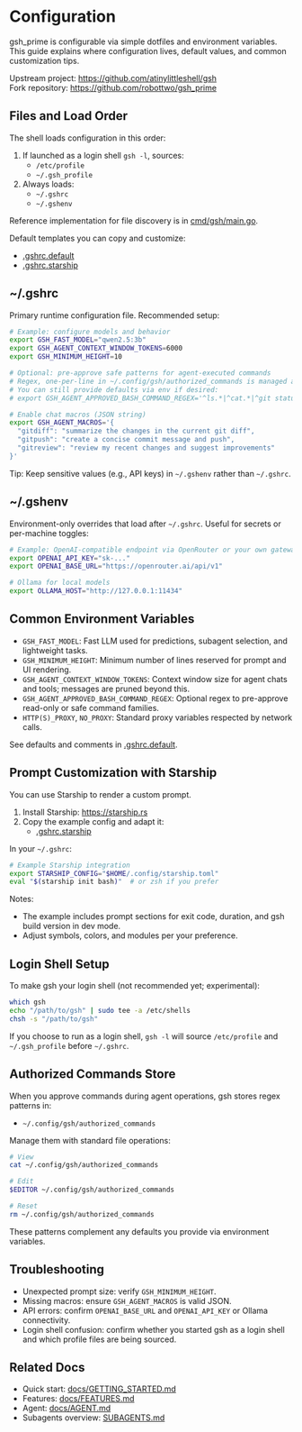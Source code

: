 # Configuration

gsh_prime is configurable via simple dotfiles and environment variables. This guide explains where configuration lives, default values, and common customization tips.

Upstream project: https://github.com/atinylittleshell/gsh  
Fork repository: https://github.com/robottwo/gsh_prime

## Files and Load Order

The shell loads configuration in this order:

1. If launched as a login shell `gsh -l`, sources:
   - `/etc/profile`
   - `~/.gsh_profile`
2. Always loads:
   - `~/.gshrc`
   - `~/.gshenv`

Reference implementation for file discovery is in [cmd/gsh/main.go](../cmd/gsh/main.go).

Default templates you can copy and customize:
- [.gshrc.default](../cmd/gsh/.gshrc.default)
- [.gshrc.starship](../cmd/gsh/.gshrc.starship)

## ~/.gshrc

Primary runtime configuration file. Recommended setup:

```bash
# Example: configure models and behavior
export GSH_FAST_MODEL="qwen2.5:3b"
export GSH_AGENT_CONTEXT_WINDOW_TOKENS=6000
export GSH_MINIMUM_HEIGHT=10

# Optional: pre-approve safe patterns for agent-executed commands
# Regex, one-per-line in ~/.config/gsh/authorized_commands is managed automatically
# You can still provide defaults via env if desired:
# export GSH_AGENT_APPROVED_BASH_COMMAND_REGEX='^ls.*|^cat.*|^git status.*'

# Enable chat macros (JSON string)
export GSH_AGENT_MACROS='{
  "gitdiff": "summarize the changes in the current git diff",
  "gitpush": "create a concise commit message and push",
  "gitreview": "review my recent changes and suggest improvements"
}'
```

Tip: Keep sensitive values (e.g., API keys) in `~/.gshenv` rather than `~/.gshrc`.

## ~/.gshenv

Environment-only overrides that load after `~/.gshrc`. Useful for secrets or per-machine toggles:

```bash
# Example: OpenAI-compatible endpoint via OpenRouter or your own gateway
export OPENAI_API_KEY="sk-..."
export OPENAI_BASE_URL="https://openrouter.ai/api/v1"

# Ollama for local models
export OLLAMA_HOST="http://127.0.0.1:11434"
```

## Common Environment Variables

- `GSH_FAST_MODEL`: Fast LLM used for predictions, subagent selection, and lightweight tasks.
- `GSH_MINIMUM_HEIGHT`: Minimum number of lines reserved for prompt and UI rendering.
- `GSH_AGENT_CONTEXT_WINDOW_TOKENS`: Context window size for agent chats and tools; messages are pruned beyond this.
- `GSH_AGENT_APPROVED_BASH_COMMAND_REGEX`: Optional regex to pre-approve read-only or safe command families.
- `HTTP(S)_PROXY`, `NO_PROXY`: Standard proxy variables respected by network calls.

See defaults and comments in [.gshrc.default](../cmd/gsh/.gshrc.default).

## Prompt Customization with Starship

You can use Starship to render a custom prompt.

1. Install Starship: https://starship.rs
2. Copy the example config and adapt it:
   - [.gshrc.starship](../cmd/gsh/.gshrc.starship)

In your `~/.gshrc`:

```bash
# Example Starship integration
export STARSHIP_CONFIG="$HOME/.config/starship.toml"
eval "$(starship init bash)"  # or zsh if you prefer
```

Notes:
- The example includes prompt sections for exit code, duration, and gsh build version in dev mode.
- Adjust symbols, colors, and modules per your preference.

## Login Shell Setup

To make gsh your login shell (not recommended yet; experimental):

```bash
which gsh
echo "/path/to/gsh" | sudo tee -a /etc/shells
chsh -s "/path/to/gsh"
```

If you choose to run as a login shell, `gsh -l` will source `/etc/profile` and `~/.gsh_profile` before `~/.gshrc`.

## Authorized Commands Store

When you approve commands during agent operations, gsh stores regex patterns in:

- `~/.config/gsh/authorized_commands`

Manage them with standard file operations:

```bash
# View
cat ~/.config/gsh/authorized_commands

# Edit
$EDITOR ~/.config/gsh/authorized_commands

# Reset
rm ~/.config/gsh/authorized_commands
```

These patterns complement any defaults you provide via environment variables.

## Troubleshooting

- Unexpected prompt size: verify `GSH_MINIMUM_HEIGHT`.
- Missing macros: ensure `GSH_AGENT_MACROS` is valid JSON.
- API errors: confirm `OPENAI_BASE_URL` and `OPENAI_API_KEY` or Ollama connectivity.
- Login shell confusion: confirm whether you started gsh as a login shell and which profile files are being sourced.

## Related Docs

- Quick start: [docs/GETTING_STARTED.md](docs/GETTING_STARTED.md)
- Features: [docs/FEATURES.md](docs/FEATURES.md)
- Agent: [docs/AGENT.md](docs/AGENT.md)
- Subagents overview: [SUBAGENTS.md](SUBAGENTS.md)